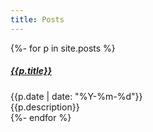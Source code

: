 ```yaml
---
title: Posts
---
```


{%- for p in site.posts %}
<div class="card" id="{{p.id}}">
	<div class="card-body">
		<h5 class="card-title">
			<a href="{{p.url}}">{{p.title}}</a>
			<div>
				<span class="tags"></span>
				<span class="categories"></span>
			</div>
		</h5>
		<div class="card-subtitle">{{p.date | date: "%Y-%m-%d"}}</div>
		<div class="card-text">{{p.description}}</div>
	</div>
</div>
{%- endfor %}

<script>
let cards = {
{%- for p in site.posts %}
"{{p.id}}": {"tags": [
	{%- for t in p.tags -%}
		"{{t}}",
	{%- endfor -%}
	],"categories": [
	{%- for c in p.categories -%}
		"{{c}}",
	{%- endfor -%}
	]},
{%- endfor -%}
};

for (post in cards) {
	const c = cards[post];
	const card = document.getElementById(post);
	const tags = card.querySelector(".tags");
	for (const i in c.tags) {
		let tag = document.createElement("span");
		let tc = tag.classList;
		tc.add("badge");
		tc.add("badge-dark");
		tag.innerHTML = c.tags[i];
		tags.appendChild(tag);
	}
	const categories = card.querySelector(".categories");
	for (const i in c.categories) {
		let cat = document.createElement("span");
		let tc = cat.classList;
		tc.add("badge");
		tc.add("badge-info");
		cat.innerHTML = c.categories[i];
		categories.appendChild(cat);
	}
}
</script>

